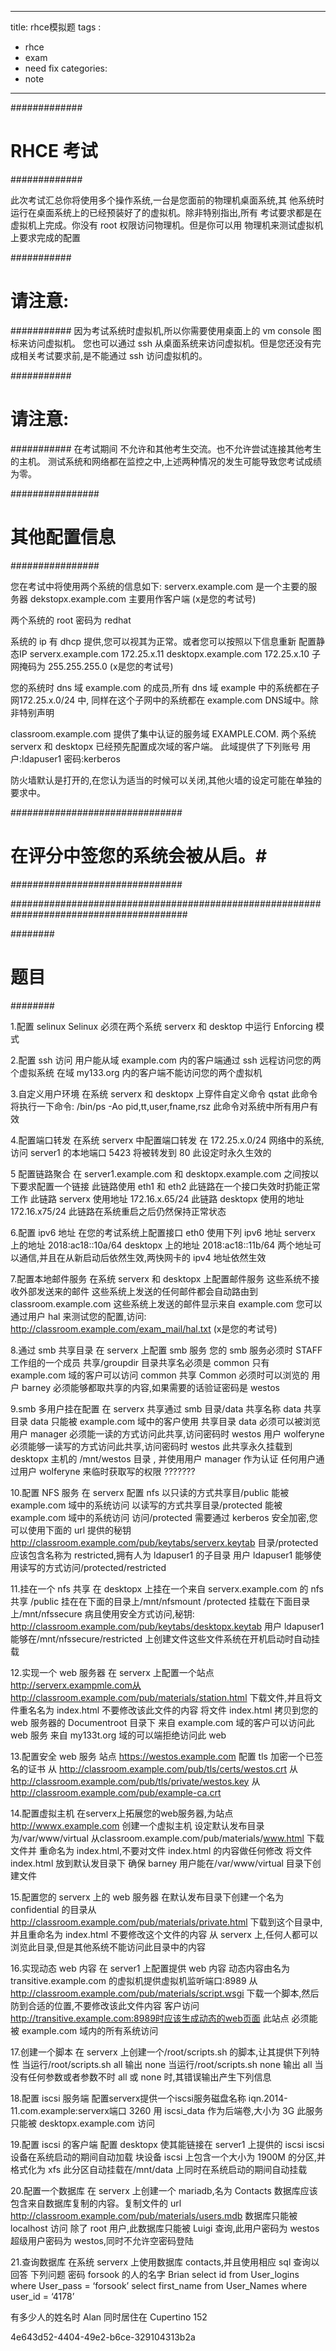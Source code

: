 
---
title: rhce模拟题
tags :
 - rhce
 - exam
 - need fix
categories:
 - note 
---



#############
# RHCE 考试 #
#############

此次考试汇总你将使用多个操作系统,一台是您面前的物理机桌面系统,其
他系统时运行在桌面系统上的已经预装好了的虚拟机。除非特别指出,所有
考试要求都是在虚拟机上完成。你没有 root 权限访问物理机。但是你可以用
物理机来测试虚拟机上要求完成的配置

###########
# 请注意: #
###########
因为考试系统时虚拟机,所以你需要使用桌面上的 vm console 图标来访问虚拟机。
您也可以通过 ssh 从桌面系统来访问虚拟机。但是您还没有完成相关考试要求前,是不能通过 ssh 访问虚拟机的。

###########
# 请注意: #
###########
在考试期间 不允许和其他考生交流。也不允许尝试连接其他考生的主机。
测试系统和网络都在监控之中,上述两种情况的发生可能导致您考试成绩为零。

################
# 其他配置信息 #
################

您在考试中将使用两个系统的信息如下:
serverx.example.com 是一个主要的服务器
dekstopx.example.com 主要用作客户端
(x是您的考试号)

两个系统的 root 密码为 redhat


系统的 ip 有 dhcp 提供,您可以视其为正常。或者您可以按照以下信息重新
配置静态IP
serverx.example.com 172.25.x.11
desktopx.example.com 172.25.x.10
子网掩码为 255.255.255.0
(x是您的考试号)


您的系统时 dns 域 example.com 的成员,所有 dns 域 example 中的系统都在子网172.25.x.0/24 中,
同样在这个子网中的系统都在 example.com DNS域中。除非特别声明

classroom.example.com 提供了集中认证的服务域 EXAMPLE.COM.
两个系统 serverx 和 desktopx 已经预先配置成次域的客户端。
此域提供了下列账号
用户:ldapuser1 
密码:kerberos

防火墙默认是打开的,在您认为适当的时候可以关闭,其他火墙的设定可能在单独的要求中。

###############################
# 在评分中签您的系统会被从启。#
###############################

########################################################################################

########
# 题目 #
########

1.配置 selinux
Selinux 必须在两个系统 serverx 和 desktop 中运行 Enforcing 模式

2.配置 ssh 访问
用户能从域 example.com 内的客户端通过 ssh 远程访问您的两个虚拟系统
在域 my133.org 内的客户端不能访问您的两个虚拟机

3.自定义用户环境
在系统 serverx 和 desktopx 上穿件自定义命令 qstat 此命令将执行一下命令:
/bin/ps -Ao pid,tt,user,fname,rsz
此命令对系统中所有用户有效

4.配置端口转发
在系统 serverx 中配置端口转发
在 172.25.x.0/24 网络中的系统,访问 server1 的本地端口 5423 将被转发到 80 此设定时永久生效的

5 配置链路聚合
在 server1.example.com 和 desktopx.example.com 之间按以下要求配置一个链接
此链路使用 eth1 和 eth2
此链路在一个接口失效时扔能正常工作
此链路 serverx 使用地址 172.16.x.65/24
此链路 desktopx 使用的地址 172.16.x75/24
此链路在系统重启之后仍然保持正常状态

6.配置 ipv6 地址
在您的考试系统上配置接口 eth0 使用下列 ipv6 地址
serverx 上的地址 2018:ac18::10a/64
desktopx 上的地址 2018:ac18::11b/64
两个地址可以通信,并且在从新启动后依然生效,两快网卡的 ipv4 地址依然生效

7.配置本地邮件服务
在系统 serverx 和 desktopx 上配置邮件服务
这些系统不接收外部发送来的邮件
这些系统上发送的任何邮件都会自动路由到 classroom.example.com
这些系统上发送的邮件显示来自 example.com
您可以通过用户 hal 来测试您的配置,访问:
http://classroom.example.com/exam_mail/hal.txt
(x是您的考试号)

8.通过 smb 共享目录
在 serverx 上配置 smb 服务
您的 smb 服务必须时 STAFF 工作组的一个成员
共享/groupdir 目录共享名必须是 common
只有 example.com 域的客户可以访问 common 共享
Common 必须时可以浏览的
用户 barney 必须能够都取共享的内容,如果需要的话验证密码是 westos

9.smb 多用户挂在配置
在 serverx 共享通过 smb 目录/data
共享名称 data
共享目录 data 只能被 example.com 域中的客户使用
共享目录 data 必须可以被浏览
用户 manager 必须能一读的方式访问此共享,访问密码时 westos
用户 wolferyne 必须能够一读写的方式访问此共享,访问密码时 westos
此共享永久挂载到 desktopx 主机的 /mnt/westos 目录 , 并使用用户 manager 作为认证
任何用户通过用户 wolferyne 来临时获取写的权限  ???????

10.配置 NFS 服务
在 serverx 配置 nfs
以只读的方式共享目/public 能被 example.com 域中的系统访问
以读写的方式共享目录/protected 能被 example.com 域中的系统访问
访问/protected 需要通过 kerberos 安全加密,您可以使用下面的 url 提供的秘钥
http://classroom.example.com/pub/keytabs/serverx.keytab
目录/protected 应该包含名称为 restricted,拥有人为 ldapuser1 的子目录
用户 ldapuser1 能够使用读写的方式访问/protected/restricted


11.挂在一个 nfs 共享
在 desktopx 上挂在一个来自 serverx.example.com 的 nfs 共享 /public 挂在在下面的目录上/mnt/nfsmount
/protected 挂载在下面目录上/mnt/nfssecure 病且使用安全方式访问,秘钥:
http://classroom.example.com/pub/keytabs/desktopx.keytab
用户 ldapuser1 能够在/mnt/nfssecure/restricted 上创建文件这些文件系统在开机启动时自动挂载


12.实现一个 web 服务器
在 serverx 上配置一个站点 http://serverx.exampmle.com从
http://classroom.example.com/pub/materials/station.html
下载文件,并且将文件重名名为 index.html 不要修改该此文件的内容
将文件 index.html 拷贝到您的 web 服务器的 Documentroot 目录下
来自 example.com 域的客户可以访问此 web 服务
来自 my133t.org 域的可以端拒绝访问此 web

13.配置安全 web 服务
站点 https://westos.example.com 配置 tls 加密一个已签名的证书
从 http://classroom.example.com/pub/tls/certs/westos.crt
从 http://classroom.example.com/pub/tls/private/westos.key
从 http://classroom.example.com/pub/example-ca.crt

14.配置虚拟主机
在serverx上拓展您的web服务器,为站点 
http://wwwx.example.com 创建一个虚拟主机
设定默认发布目录为/var/www/virtual
从classroom.example.com/pub/materials/www.html 下载文件并
重命名为 index.html,不要对文件 index.html 的内容做任何修改
将文件 index.html 放到默认发目录下
确保 barney 用户能在/var/www/virtual 目录下创建文件

15.配置您的 serverx 上的 web 服务器
在默认发布目录下创建一个名为 confidential 的目录从
http://classroom.example.com/pub/materials/private.html
下载到这个目录中,并且重命名为 index.html
不要修改这个文件的内容
从 serverx 上,任何人都可以浏览此目录,但是其他系统不能访问此目录中的内容

16.实现动态 web 内容
在 server1 上配置提供 web 内容
动态内容由名为 transitive.example.com 的虚拟机提供虚拟机监听端口:8989
从 http://classroom.example.com/pub/materials/script.wsgi
下载一个脚本,然后防到合适的位置,不要修改该此文件内容
客户访问 http://transitive.example.com:8989时应该生成动态的web页面
此站点 必须能被 example.com 域内的所有系统访问


17.创建一个脚本
在 serverx 上创建一个/root/scripts.sh 的脚本,让其提供下列特性
当运行/root/scripts.sh all 输出 none
当运行/root/scripts.sh none 输出 all
当没有任何参数或者参数不时 all 或 none 时,其错误输出产生下列信息


18.配置 iscsi 服务端
配置serverx提供一个iscsi服务磁盘名称 
iqn.2014-11.com.example:serverx端口 3260
用 iscsi_data 作为后端卷,大小为 3G
此服务只能被 desktopx.example.com 访问

19.配置 iscsi 的客户端
配置 desktopx 使其能链接在 server1 上提供的 iscsi
iscsi 设备在系统启动的期间自动加载
块设备 iscsi 上包含一个大小为 1900M 的分区,并格式化为 xfs
此分区自动挂载在/mnt/data 上同时在系统启动的期间自动挂载


20.配置一个数据库
在 serverx 上创建一个 mariadb,名为 Contacts
数据库应该包含来自数据库复制的内容。复制文件的 url
http://classroom.example.com/pub/materials/users.mdb
数据库只能被 localhost 访问
除了 root 用户,此数据库只能被 Luigi 查询,此用户密码为 westos
超级用户密码为 westos,同时不允许空密码登陆

21.查询数据库
在系统 serverx 上使用数据库 contacts,并且使用相应 sql 查询以回答
下列问题 密码 forsook 的人的名字
Brian
select id from User_logins where User_pass = ‘forsook’
select first_name from User_Names where user_id = ‘4178’

有多少人的姓名时 Alan 同时居住在 Cupertino
152


4e643d52-4404-49e2-b6ce-329104313b2a
